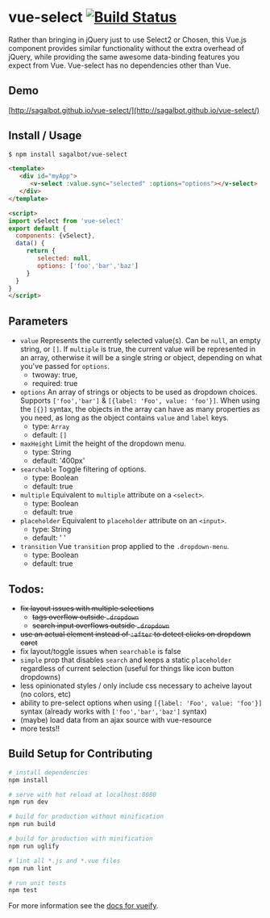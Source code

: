 # vue-select [![Build Status](https://travis-ci.org/sagalbot/vue-select.svg?branch=master)](https://travis-ci.org/sagalbot/vue-select)

Rather than bringing in jQuery just to use Select2 or Chosen, this Vue.js component provides similar functionality without the extra overhead of jQuery, while providing the same awesome data-binding features you expect from Vue. Vue-select has no dependencies other than Vue. 

## Demo
[http://sagalbot.github.io/vue-select/](http://sagalbot.github.io/vue-select/)

## Install / Usage
``` bash
$ npm install sagalbot/vue-select
```

```html
<template>
   <div id="myApp">
      <v-select :value.sync="selected" :options="options"></v-select>
   </div>
</template>

<script>
import vSelect from 'vue-select'
export default {
  components: {vSelect},
  data() {
     return {
        selected: null,
        options: ['foo','bar','baz']
     }
  }
}
</script>
```

## Parameters
- `value` Represents the currently selected value(s). Can be `null`, an empty string, or `[]`. If `multiple` is true, the current value will be represented in an array, otherwise it will be a single string or object, depending on what you've passed for `options`.
	- twoway: true,
  - required: true
- `options` An array of strings or objects to be used as dropdown choices. Supports `['foo','bar']` & `[{label: 'Foo', value: 'foo'}]`. When using the `[{}]` syntax, the objects in the array can have as many properties as you need, as long as the object contains `value` and `label` keys.
	- type: `Array`
  - default: `[]`
- `maxHeight` Limit the height of the dropdown menu.
	- type: String
	- default: '400px' 	
- `searchable` Toggle filtering of options.
	- type: Boolean
	- default: true 	
- `multiple` Equivalent to `multiple` attribute on a `<select>`.
	- type: Boolean
	- default: true
- `placeholder` Equivalent to `placeholder` attribute on an `<input>`.
	- type: String
	- default: ' '
- `transition` Vue `transition` prop applied to the `.dropdown-menu`.
	- type: Boolean
	- default: true

## Todos:
- ~~fix layout issues with multiple selections~~
	- ~~tags overflow outside `.dropdown`~~
	- ~~search input overflows outside `.dropdown`~~
- ~~use an actual element instead of `:after` to detect clicks on dropdown caret~~
- fix layout/toggle issues when `searchable` is false
- `simple` prop that disables `search` and keeps a static `placeholder` regardless of current selection (useful for things like icon button dropdowns)
- less opinionated styles / only include css necessary to acheive layout (no colors, etc)
- ability to pre-select options when using `[{label: 'Foo', value: 'foo'}]` syntax (already works with `['foo','bar','baz']` syntax)
- (maybe) load data from an ajax source with vue-resource
- more tests!!


## Build Setup for Contributing

``` bash
# install dependencies
npm install

# serve with hot reload at localhost:8080
npm run dev

# build for production without minification
npm run build

# build for production with minification
npm run uglify

# lint all *.js and *.vue files
npm run lint

# run unit tests
npm test
```

For more information see the [docs for vueify](https://github.com/vuejs/vueify).
